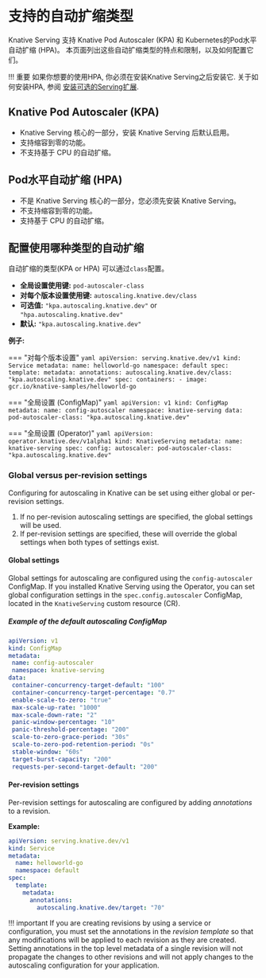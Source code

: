 # 支持的自动扩缩类型

Knative Serving 支持 Knative Pod Autoscaler (KPA) 和 Kubernetes的Pod水平自动扩缩 (HPA)。 本页面列出这些自动扩缩类型的特点和限制，以及如何配置它们。

!!! 重要
    如果你想要的使用HPA, 你必须在安装Knative Serving之后安装它.
关于如何安装HPA, 参阅 [安装可选的Serving扩展](../../install/yaml-install/serving/install-serving-with-yaml.md#install-optional-serving-extensions).

## Knative Pod Autoscaler (KPA)

* Knative Serving 核心的一部分，安装 Knative Serving 后默认启用。
* 支持缩容到零的功能。
* 不支持基于 CPU 的自动扩缩。

## Pod水平自动扩缩 (HPA)

* 不是 Knative Serving 核心的一部分，您必须先安装 Knative Serving。
* 不支持缩容到零的功能。
* 支持基于 CPU 的自动扩缩。

## 配置使用哪种类型的自动扩缩

自动扩缩的类型(KPA or HPA) 可以通过`class`配置。

* **全局设置使用键:** `pod-autoscaler-class`
* **对每个版本设置使用键:** `autoscaling.knative.dev/class`
* **可选值:** `"kpa.autoscaling.knative.dev"` or `"hpa.autoscaling.knative.dev"`
* **默认:** `"kpa.autoscaling.knative.dev"`

**例子:**

=== "对每个版本设置"
    ```yaml
    apiVersion: serving.knative.dev/v1
    kind: Service
    metadata:
      name: helloworld-go
      namespace: default
    spec:
      template:
        metadata:
          annotations:
            autoscaling.knative.dev/class: "kpa.autoscaling.knative.dev"
        spec:
          containers:
            - image: gcr.io/knative-samples/helloworld-go
    ```

=== "全局设置 (ConfigMap)"
    ```yaml
    apiVersion: v1
    kind: ConfigMap
    metadata:
     name: config-autoscaler
     namespace: knative-serving
    data:
     pod-autoscaler-class: "kpa.autoscaling.knative.dev"
    ```

=== "全局设置 (Operator)"
    ```yaml
    apiVersion: operator.knative.dev/v1alpha1
    kind: KnativeServing
    metadata:
      name: knative-serving
    spec:
      config:
        autoscaler:
          pod-autoscaler-class: "kpa.autoscaling.knative.dev"
    ```

### Global versus per-revision settings

Configuring for autoscaling in Knative can be set using either global or per-revision settings.

1. If no per-revision autoscaling settings are specified, the global settings will be used.
1. If per-revision settings are specified, these will override the global settings when both types of settings exist.

#### Global settings

Global settings for autoscaling are configured using the `config-autoscaler` ConfigMap. If you installed Knative Serving using the Operator, you can set global configuration settings in the `spec.config.autoscaler` ConfigMap, located in the `KnativeServing` custom resource (CR).

##### Example of the default autoscaling ConfigMap

```yaml
apiVersion: v1
kind: ConfigMap
metadata:
 name: config-autoscaler
 namespace: knative-serving
data:
 container-concurrency-target-default: "100"
 container-concurrency-target-percentage: "0.7"
 enable-scale-to-zero: "true"
 max-scale-up-rate: "1000"
 max-scale-down-rate: "2"
 panic-window-percentage: "10"
 panic-threshold-percentage: "200"
 scale-to-zero-grace-period: "30s"
 scale-to-zero-pod-retention-period: "0s"
 stable-window: "60s"
 target-burst-capacity: "200"
 requests-per-second-target-default: "200"
```

#### Per-revision settings

Per-revision settings for autoscaling are configured by adding _annotations_ to a revision.

**Example:**

```yaml
apiVersion: serving.knative.dev/v1
kind: Service
metadata:
  name: helloworld-go
  namespace: default
spec:
  template:
    metadata:
      annotations:
        autoscaling.knative.dev/target: "70"
```

!!! important
    If you are creating revisions by using a service or configuration, you must set the annotations in the _revision template_ so that any modifications will be applied to each revision as they are created. Setting annotations in the top level metadata of a single revision will not propagate the changes to other revisions and will not apply changes to the autoscaling configuration for your application.
